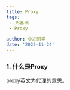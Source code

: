```yaml
---
title: Proxy
tags:
 - JS基础
 - Proxy

author: 小左同学
date: '2022-11-24'
---
```


### 1. 什么是Proxy
proxy英文为代理的意思。